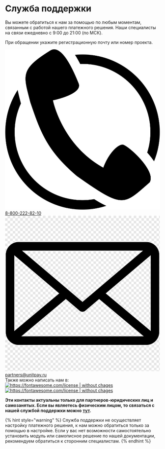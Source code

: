 # Служба поддержки

Вы можете обратиться к нам за помощью по любым моментам, связанным с работой нашего платежного решения. Наши специалисты на связи ежедневно c 9:00 до 21:00 \(по МСК\). 

При обращении укажите регистрационную почту или номер проекта.

![](.gitbook/assets/telefon.png) [8-800-222-82-10](tel:88002228210)  
![](.gitbook/assets/pochta.png) [partners@unitpay.ru](mailto:partners@unitpay.ru)  
 Также можно написать нам в:[![https://fontawesome.com/license \| without chages](https://unitpay.money/static/socialNetworks/telegram-brands.svg)](https://telegram.me/unitpay_legal_bot)[![https://fontawesome.com/license \| without chages](https://unitpay.money/static/socialNetworks/whatsapp-brands.svg)](https://wa.me/79601281181)

**Эти контакты актуальны только для партнеров-юридических лиц и самозанятых. Если вы являетесь физическим лицом, то связаться с нашей службой поддержки можно** [**тут**](https://help.unitpay.money/support)**.**

{% hint style="warning" %}
Служба поддержки не осуществляет настройку платежного решения, к нам можно обратиться только за помощью в настройке. Если у вас нет возможности самостоятельно установить модуль или самописное решение по нашей документации, рекомендуем обратиться к сторонним специалистам.
{% endhint %}


